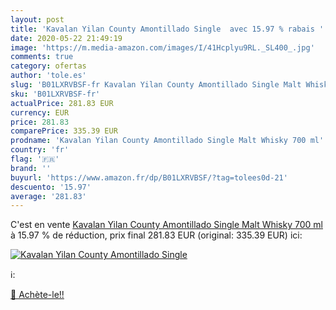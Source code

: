 ```yaml
---
layout: post
title: 'Kavalan Yilan County Amontillado Single  avec 15.97 % rabais '
date: 2020-05-22 21:49:19
image: 'https://m.media-amazon.com/images/I/41Hcplyu9RL._SL400_.jpg'
comments: true
category: ofertas
author: 'tole.es'
slug: 'B01LXRVBSF-fr Kavalan Yilan County Amontillado Single Malt Whisky 700 ml'
sku: 'B01LXRVBSF-fr'
actualPrice: 281.83 EUR
currency: EUR
price: 281.83
comparePrice: 335.39 EUR
prodname: 'Kavalan Yilan County Amontillado Single Malt Whisky 700 ml'
country: 'fr'
flag: '🇫🇷'
brand: ''
buyurl: 'https://www.amazon.fr/dp/B01LXRVBSF/?tag=tolees0d-21'
descuento: '15.97'
average: '281.83'
---
```


C'est en vente [Kavalan Yilan County Amontillado Single Malt Whisky 700 ml](https://www.amazon.fr/dp/B01LXRVBSF/?tag=tolees0d-21)  à  15.97 % de réduction, prix final  281.83 EUR (original: 335.39 EUR) ici:

[![Kavalan Yilan County Amontillado Single ](https://m.media-amazon.com/images/I/41Hcplyu9RL._SL400_.jpg)](https://www.amazon.fr/dp/B01LXRVBSF/?tag=tolees0d-21)

ℹ️:


[🛒 Achète-le!!](https://www.amazon.fr/dp/B01LXRVBSF/?tag=tolees0d-21)
